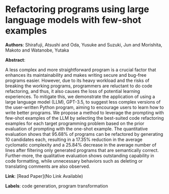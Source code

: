 # Refactoring programs using large language models with few-shot examples

**Authors**: Shirafuji, Atsushi and Oda, Yusuke and Suzuki, Jun and Morishita, Makoto and Watanobe, Yutaka

**Abstract**:

A less complex and more straightforward program is a crucial factor that enhances its maintainability and makes writing secure and bug-free programs easier. However, due to its heavy workload and the risks of breaking the working programs, programmers are reluctant to do code refactoring, and thus, it also causes the loss of potential learning experiences. To mitigate this, we demonstrate the application of using a large language model (LLM), GPT-3.5, to suggest less complex versions of the user-written Python program, aiming to encourage users to learn how to write better programs. We propose a method to leverage the prompting with few-shot examples of the LLM by selecting the best-suited code refactoring examples for each target programming problem based on the prior evaluation of prompting with the one-shot example. The quantitative evaluation shows that 95.68% of programs can be refactored by generating 10 candidates each, resulting in a 17.35% reduction in the average cyclomatic complexity and a 25.84% decrease in the average number of lines after filtering only generated programs that are semantically correct. Further-more, the qualitative evaluation shows outstanding capability in code formatting, while unnecessary behaviors such as deleting or translating comments are also observed.

**Link**: [Read Paper](No Link Available)

**Labels**: code generation, program transformation
